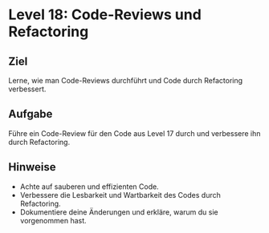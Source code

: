 # Level 18: Code-Reviews und Refactoring

## Ziel

Lerne, wie man Code-Reviews durchführt und Code durch Refactoring verbessert.

## Aufgabe

Führe ein Code-Review für den Code aus Level 17 durch und verbessere ihn durch Refactoring.

## Hinweise

- Achte auf sauberen und effizienten Code.
- Verbessere die Lesbarkeit und Wartbarkeit des Codes durch Refactoring.
- Dokumentiere deine Änderungen und erkläre, warum du sie vorgenommen hast.
